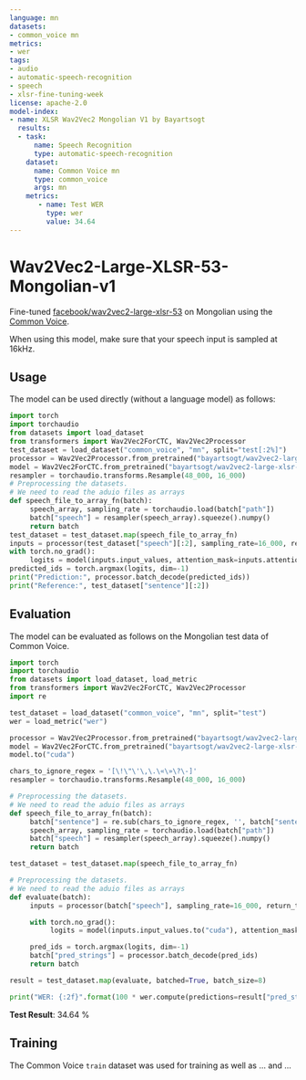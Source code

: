 ```yaml
---
language: mn
datasets:
- common_voice mn
metrics:
- wer
tags:
- audio
- automatic-speech-recognition
- speech
- xlsr-fine-tuning-week
license: apache-2.0
model-index:
- name: XLSR Wav2Vec2 Mongolian V1 by Bayartsogt
  results:
  - task: 
      name: Speech Recognition
      type: automatic-speech-recognition
    dataset:
      name: Common Voice mn
      type: common_voice
      args: mn
    metrics:
       - name: Test WER
         type: wer
         value: 34.64
---
```


# Wav2Vec2-Large-XLSR-53-Mongolian-v1

Fine-tuned [facebook/wav2vec2-large-xlsr-53](https://huggingface.co/facebook/wav2vec2-large-xlsr-53) on Mongolian using the [Common Voice](https://huggingface.co/datasets/common_voice).

When using this model, make sure that your speech input is sampled at 16kHz.

## Usage
The model can be used directly (without a language model) as follows:
```python
import torch
import torchaudio
from datasets import load_dataset
from transformers import Wav2Vec2ForCTC, Wav2Vec2Processor
test_dataset = load_dataset("common_voice", "mn", split="test[:2%]")
processor = Wav2Vec2Processor.from_pretrained("bayartsogt/wav2vec2-large-xlsr-mongolian-v1")
model = Wav2Vec2ForCTC.from_pretrained("bayartsogt/wav2vec2-large-xlsr-mongolian-v1")
resampler = torchaudio.transforms.Resample(48_000, 16_000)
# Preprocessing the datasets.
# We need to read the aduio files as arrays
def speech_file_to_array_fn(batch):
     speech_array, sampling_rate = torchaudio.load(batch["path"])
     batch["speech"] = resampler(speech_array).squeeze().numpy()
     return batch
test_dataset = test_dataset.map(speech_file_to_array_fn)
inputs = processor(test_dataset["speech"][:2], sampling_rate=16_000, return_tensors="pt", padding=True)
with torch.no_grad():
     logits = model(inputs.input_values, attention_mask=inputs.attention_mask).logits
predicted_ids = torch.argmax(logits, dim=-1)
print("Prediction:", processor.batch_decode(predicted_ids))
print("Reference:", test_dataset["sentence"][:2])
```

## Evaluation

The model can be evaluated as follows on the Mongolian test data of Common Voice.


```python
import torch
import torchaudio
from datasets import load_dataset, load_metric
from transformers import Wav2Vec2ForCTC, Wav2Vec2Processor
import re

test_dataset = load_dataset("common_voice", "mn", split="test")
wer = load_metric("wer")

processor = Wav2Vec2Processor.from_pretrained("bayartsogt/wav2vec2-large-xlsr-mongolian-v1")
model = Wav2Vec2ForCTC.from_pretrained("bayartsogt/wav2vec2-large-xlsr-mongolian-v1")
model.to("cuda")

chars_to_ignore_regex = '[\!\"\'\,\.\«\»\?\-]'
resampler = torchaudio.transforms.Resample(48_000, 16_000)

# Preprocessing the datasets.
# We need to read the aduio files as arrays
def speech_file_to_array_fn(batch):
     batch["sentence"] = re.sub(chars_to_ignore_regex, '', batch["sentence"]).lower()
     speech_array, sampling_rate = torchaudio.load(batch["path"])
     batch["speech"] = resampler(speech_array).squeeze().numpy()
     return batch

test_dataset = test_dataset.map(speech_file_to_array_fn)

# Preprocessing the datasets.
# We need to read the aduio files as arrays
def evaluate(batch):
     inputs = processor(batch["speech"], sampling_rate=16_000, return_tensors="pt", padding=True)

     with torch.no_grad():
          logits = model(inputs.input_values.to("cuda"), attention_mask=inputs.attention_mask.to("cuda")).logits

     pred_ids = torch.argmax(logits, dim=-1)
     batch["pred_strings"] = processor.batch_decode(pred_ids)
     return batch

result = test_dataset.map(evaluate, batched=True, batch_size=8)

print("WER: {:2f}".format(100 * wer.compute(predictions=result["pred_strings"], references=result["sentence"])))
```

**Test Result**: 34.64 % 


## Training

The Common Voice `train` dataset was used for training as well as ... and ...